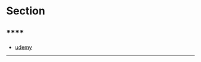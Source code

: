 # Section

## \*\*\*\*

- [udemy](https://www.udemy.com/course/the-complete-guide-to-angular-2/learn/lecture/43788460#overview)

---
